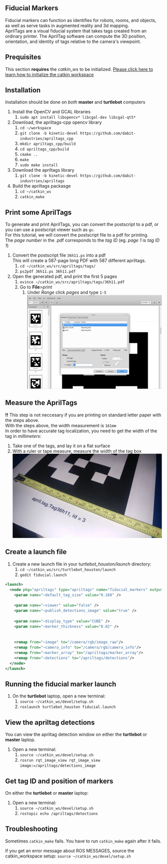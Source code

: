 ## Fiducial Markers
Fiducial markers can function as identifies for robots, rooms, and objects, as well as serve tasks in augmented reality and 3d mapping.  
AprilTags are a visual fiducial system that takes tags created from an ordinary printer. The AprilTag software can compute the 3D position, orientation, and identity of tags relative to the camera's viewpoint.

## Prequisites
This section **requires** the *catkin_ws* to be initialized.
[Please click here to learn how to initialize the catkin workspace](08-Catkin_Workspace.md)

## Installation
Installation should be done on *both* **master** and **turtlebot** computers
1. Install the OpenCV and GCAL libraries
    1. `sudo apt install libopencv* libcgal-dev libcgal-qt5*`
2. Download, the apriltags-cpp opencv library
    1. `cd ~/workspace`
    2. `git clone -b kinetic-devel https://github.com/dabit-industries/apriltags_cpp`
    3. `mkdir apriltags_cpp/build`
    4. `cd apriltags_cpp/build`
    5. `cmake ..`
    6. `make`
    7. `sudo make install`
3. Download the apriltags library
    1. `git clone -b kinetic-devel https://github.com/dabit-industries/apriltags`
4. Build the apriltags packasge
    1. `cd ~/catkin_ws`
    2. `catkin_make`

## Print some AprilTags
To generate and print AprilTags, you can convert the postscript to a pdf, or you can use a postscript viewer such as `gv`.  
For this tutorial, we will convert the postscript file to a pdf for printing.  
The *page number* in the .pdf corresponds to the *tag ID* (eg. *page 1* is *tag ID 1*)
1. Convert the postscript file `36h11.ps` into a pdf  
   This will create a 587-page long PDF with 587 different apriltags.
    1. `cd ~/catkin_ws/src/apriltags/tags/`
    2. `ps2pdf 36h11.ps 36h11.pdf`
2. Open the generated pdf, and print the first 5 pages
    1. `evince ~/catkin_ws/src/apriltags/tags/36h11.pdf`
    2. Go to **File**>*print*
        1. Under *Range* click *pages* and type `1-5`  
        ![](Resources/17-evince_5pg.png)

## Measure the AprilTags
**!!** This step is not neccesary if you are printing on standard letter paper with the steps above.  
With the steps above, the width measurement is `161mm`  
In order to have accurate tag localization, you need to get the width of the tag in *millimeters*:
1. Take one of the tags, and lay it on a flat surface
2. With a ruler or tape measure, measure the width of the tag box  
  ![](Resources/17-measure_tag.jpg)

## Create a launch file
1. Create a new launch file in your *turtlebot_houston/launch* directory:
    1. `cd ~/catkin_ws/src/turtlebot_houston/launch`
    2. `gedit fiducial.launch`  
```xml
<launch>
  <node pkg="apriltags" type="apriltags" name="fiducial_markers" output="screen">
    <param name="~default_tag_size" value="0.160" />

    <param name="~viewer" value="false" />
    <param name="~publish_detections_image" value="true" />

    <param name="~display_type" value="CUBE" />
    <param name="~marker_thickness" value="0.02" />


    <remap from="~image" to="/camera/rgb/image_raw"/>
    <remap from="~camera_info" to="/camera/rgb/camera_info"/>
    <remap from="~marker_array" to="/apriltags/marker_array"/>
    <remap from="~detections" to="/apriltags/detections"/>
  </node>
</launch>
```

## Running the fiducial marker launch
1. On the **turtlebot** laptop, open a new terminal:
    1. `source ~/catkin_ws/devel/setup.sh`
    2. `roslaunch turtlebot_houston fiducial.launch`

## View the apriltag detections
You can view the apriltag detection window on either the **turtlebot** or **master** laptop.  
1. Open a new terminal:
    1. `source ~/catkin_ws/devel/setup.sh`
    2. `rosrun rqt_image_view rqt_image_view image:=/apriltags/detections_image`

## Get tag ID and position of markers
On either the **turtlebot** or **master** laptop:
1. Open a new terminal:
    1. `source ~/catkin_ws/devel/setup.sh`
    2. `rostopic echo /apriltags/detections`

## Troubleshooting
Sometimes `catkin_make` fails. You have to run `catkin_make` again after it fails.  

If you get an error message about ROS MESSAGES, source the catkin_workspace setup: `source ~/catkin_ws/devel/setup.sh`
